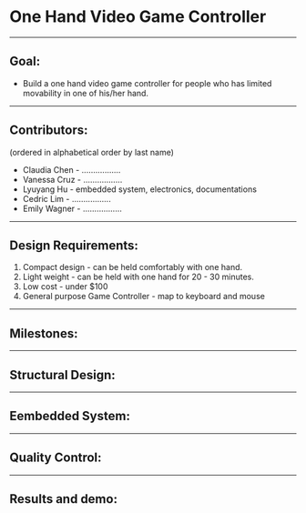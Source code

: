 # One Hand Video Game Controller
---
## Goal:
  * Build a one hand video game controller for people who has limited movability in one of his/her hand.
---
## Contributors:
(ordered in alphabetical order by last name)
  * Claudia Chen  - .................
  * Vanessa Cruz  - .................
  * Lyuyang Hu    - embedded system, electronics, documentations
  * Cedric Lim    - .................
  * Emily Wagner  - .................
---
## Design Requirements:
  1. Compact design  - can be held comfortably with one hand.
  2. Light weight    - can be held with one hand for 20 - 30 minutes.
  3. Low cost        - under $100
  4. General purpose Game Controller  - map to keyboard and mouse
---
## Milestones:
---
## Structural Design:
---
## Eembedded System:
---
## Quality Control:
---
## Results and demo:
